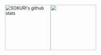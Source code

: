 <a href="https://github.com/k-3730"><img align="center" style="height:150px" src="https://github-readme-stats.vercel.app/api?username=k-3730&show_icons=true&include_all_commits=true&theme=nord&hide_border=true" alt="SOKURI's github stats" /></a><a href="https://github.com/k-3730"><img align="center" style="height:150px" src="https://github-readme-stats.vercel.app/api/top-langs/?username=k-3730&layout=compact&theme=nord&hide_border=true" /></a> 
